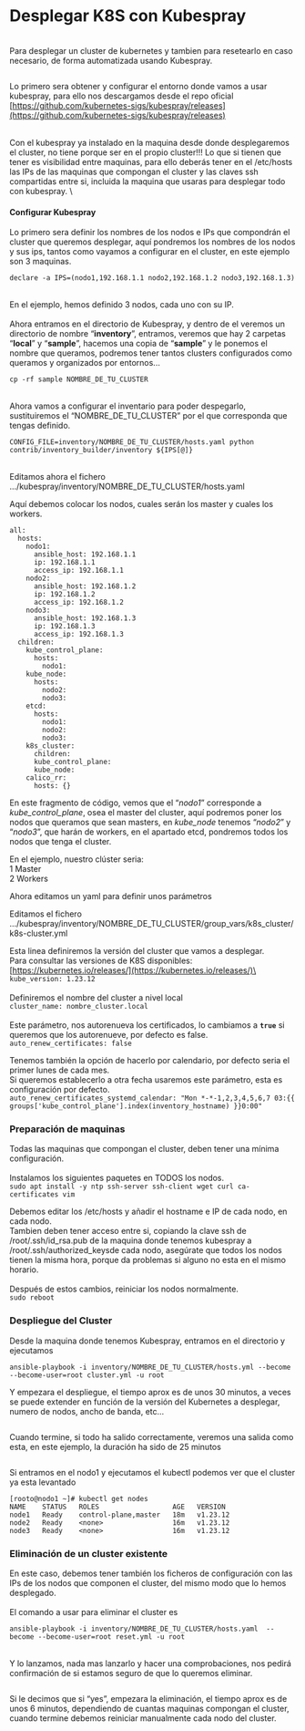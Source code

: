 # Desplegar K8S con Kubespray

\
Para desplegar un cluster de kubernetes y tambien para resetearlo en caso necesario, de forma automatizada usando Kubespray.

<figure><img src="../.gitbook/assets/image (1).png" alt=""><figcaption></figcaption></figure>

Lo primero sera obtener y configurar el entorno donde vamos a usar kubespray, para ello nos descargamos desde el repo oficial [https://github.com/kubernetes-sigs/kubespray/releases](https://github.com/kubernetes-sigs/kubespray/releases)

\
Con el kubespray ya instalado en la maquina desde donde desplegaremos el cluster, no tiene porque ser en el propio cluster!!! Lo que si tienen que tener es visibilidad entre maquinas, para ello deberás tener en el /etc/hosts las IPs de las maquinas que compongan el cluster y las claves ssh compartidas entre si, incluida la maquina que usaras para desplegar todo con kubespray. \


#### Configurar Kubespray

Lo primero sera definir los nombres de los nodos e IPs que compondrán el cluster que queremos desplegar, aquí pondremos los nombres de los nodos y sus ips, tantos como vayamos a configurar en el cluster, en este ejemplo son 3 maquinas.

```
declare -a IPS=(nodo1,192.168.1.1 nodo2,192.168.1.2 nodo3,192.168.1.3)
```

\
En el ejemplo, hemos definido 3 nodos, cada uno con su IP.\
\
Ahora entramos en el directorio de Kubespray, y dentro de el veremos un directorio de nombre “**inventory**”, entramos, veremos que hay 2 carpetas “**local**” y “**sample**”, hacemos una copia de “**sample**” y le ponemos el nombre que queramos, podremos tener tantos clusters configurados como queramos y organizados por entornos...&#x20;

```
cp -rf sample NOMBRE_DE_TU_CLUSTER
```

\
Ahora vamos a configurar el inventario para poder despegarlo, sustituiremos el “NOMBRE\_DE\_TU\_CLUSTER” por el que corresponda que tengas definido.

```
CONFIG_FILE=inventory/NOMBRE_DE_TU_CLUSTER/hosts.yaml python contrib/inventory_builder/inventory ${IPS[@]}
```

\
Editamos ahora el fichero .../kubespray/inventory/NOMBRE\_DE\_TU\_CLUSTER/hosts.yaml

Aquí debemos colocar los nodos, cuales serán los master y cuales los workers.

```
all:
  hosts:
    nodo1:
      ansible_host: 192.168.1.1
      ip: 192.168.1.1
      access_ip: 192.168.1.1
    nodo2:
      ansible_host: 192.168.1.2
      ip: 192.168.1.2
      access_ip: 192.168.1.2
    nodo3:
      ansible_host: 192.168.1.3
      ip: 192.168.1.3
      access_ip: 192.168.1.3
  children:
    kube_control_plane:
      hosts:
        nodo1:
    kube_node:
      hosts:
        nodo2:
        nodo3:
    etcd:
      hosts:
        nodo1:
        nodo2:
        nodo3:
    k8s_cluster:
      children:
      kube_control_plane:
      kube_node:
    calico_rr:
      hosts: {}
```

En este fragmento de código, vemos que el “_nodo1_” corresponde a _kube\_control\_plane_, osea el master del cluster, aquí podremos poner los nodos que queramos que sean masters, en _kube\_node_ tenemos “_nodo2_” y “_nodo3_”, que harán de workers, en el apartado etcd, pondremos todos los nodos que tenga el cluster.

En el ejemplo, nuestro clúster seria:\
1 Master\
2 Workers

Ahora editamos un yaml para definir unos parámetros

Editamos el fichero .../kubespray/inventory/NOMBRE\_DE\_TU\_CLUSTER/group\_vars/k8s\_cluster/k8s-cluster.yml

Esta linea definiremos la versión del cluster que vamos a desplegar.\
Para consultar las versiones de K8S disponibles: [https://kubernetes.io/releases/](https://kubernetes.io/releases/)\
`kube_version: 1.23.12`\
\
Definiremos el nombre del cluster a nivel local\
`cluster_name: nombre_cluster.local`\
\
Este parámetro, nos autorenueva los certificados, lo cambiamos a **`true`** si queremos que los autorenueve, por defecto es false.\
`auto_renew_certificates: false`

Tenemos también la opción de hacerlo por calendario, por defecto seria el primer lunes de cada mes.\
Si queremos establecerlo a otra fecha usaremos este parámetro, esta es configuración por defecto.\
`auto_renew_certificates_systemd_calendar: "Mon *-*-1,2,3,4,5,6,7 03:{{ groups['kube_control_plane'].index(inventory_hostname) }}0:00"`

### &#x20;Preparación de maquinas

Todas las maquinas que compongan el cluster, deben tener una mínima configuración.\
\
Instalamos los siguientes paquetes en TODOS los nodos.\
`sudo apt install -y ntp ssh-server ssh-client wget curl ca-certificates vim`

Debemos editar los /etc/hosts y añadir el hostname e IP de cada nodo, en cada nodo.\
Tambien deben tener acceso entre si, copiando la clave ssh de /root/.ssh/id\_rsa.pub de la maquina donde tenemos kubespray a /root/.ssh/authorized\_keysde cada nodo, asegúrate que todos los nodos tienen la misma hora, porque da problemas si alguno no esta en el mismo horario.\
\
Después de estos cambios, reiniciar los nodos normalmente.\
`sudo reboot`

### &#x20;Despliegue del Cluster

Desde la maquina donde tenemos Kubespray, entramos en el directorio y ejecutamos

```
ansible-playbook -i inventory/NOMBRE_DE_TU_CLUSTER/hosts.yml --become --become-user=root cluster.yml -u root
```

Y empezara el despliegue, el tiempo aprox es de unos 30 minutos, a veces se puede extender en función de la versión del Kubernetes a desplegar, numero de nodos, ancho de banda, etc…

<figure><img src="../.gitbook/assets/image (5).png" alt=""><figcaption></figcaption></figure>

Cuando termine, si todo ha salido correctamente, veremos una salida como esta, en este ejemplo, la duración ha sido de 25 minutos

<figure><img src="../.gitbook/assets/image (4).png" alt=""><figcaption></figcaption></figure>

Si entramos en el nodo1 y ejecutamos el kubectl podemos ver que el cluster ya esta levantado

```
[rooto@nodo1 ~]# kubectl get nodes
NAME    STATUS   ROLES                  AGE   VERSION
node1   Ready    control-plane,master   18m   v1.23.12
node2   Ready    <none>                 16m   v1.23.12
node3   Ready    <none>                 16m   v1.23.12
```

### &#x20;Eliminación de un cluster existente

En este caso, debemos tener también los ficheros de configuración con las IPs de los nodos que componen el cluster, del mismo modo que lo hemos desplegado.\
\
El comando a usar para eliminar el cluster es

```
ansible-playbook -i inventory/NOMBRE_DE_TU_CLUSTER/hosts.yaml  --become --become-user=root reset.yml -u root
```

\
Y lo lanzamos, nada mas lanzarlo y hacer una comprobaciones, nos pedirá confirmación de si estamos seguro de que lo queremos eliminar.

<figure><img src="../.gitbook/assets/image (7).png" alt=""><figcaption></figcaption></figure>

Si le decimos que si “yes”, empezara la eliminación, el tiempo aprox es de unos 6 minutos, dependiendo de cuantas maquinas compongan el cluster, cuando termine debemos reiniciar manualmente cada nodo del cluster.

<figure><img src="../.gitbook/assets/image (8).png" alt=""><figcaption></figcaption></figure>
